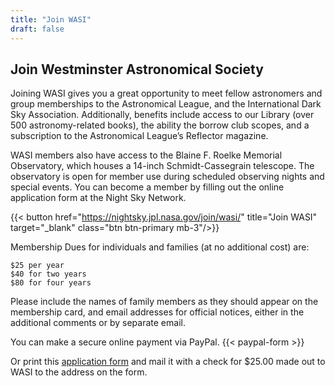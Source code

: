 ```yaml
---
title: "Join WASI"
draft: false
---
```


## Join Westminster Astronomical Society

Joining WASI gives you a great opportunity to meet fellow astronomers and group
memberships to the Astronomical League, and the International Dark Sky
Association. Additionally, benefits include access to our Library (over 500
astronomy-related books), the ability the borrow club scopes, and a subscription
to the Astronomical League’s Reflector magazine.

WASI members also have access to the Blaine F. Roelke Memorial Observatory,
which houses a 14-inch Schmidt-Cassegrain telescope. The observatory is open for
member use during scheduled observing nights and special events. You can become
a member by filling out the online application form at the Night Sky Network.

{{< button href="https://nightsky.jpl.nasa.gov/join/wasi/" title="Join WASI" target="_blank" class="btn btn-primary mb-3"/>}}

Membership Dues for individuals and families (at no additional cost) are:

    $25 per year
    $40 for two years
    $80 for four years

Please include the names of family members as they should appear on the
membership card, and email addresses for official notices, either in the
additional comments or by separate email.

You can make a secure online payment via PayPal.
{{< paypal-form >}}

Or print this [application form](https://www.westminsterastro.org/wp-content/uploads/2024/02/2024-paper-application-WASI.pdf)
and mail it with a check for $25.00 made out to WASI to the address on the form.